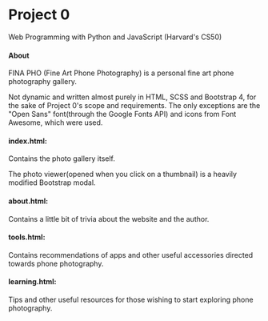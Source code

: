 # Project 0

Web Programming with Python and JavaScript (Harvard's CS50)

#### About
FINA PHO (Fine Art Phone Photography) is a personal fine art phone photography gallery.

Not dynamic and written almost purely in HTML, SCSS and Bootstrap 4, for the sake of Project 0's scope and requirements. The only exceptions are the "Open Sans" font(through the Google Fonts API) and icons from Font Awesome, which were used.

#### index.html:
Contains the photo gallery itself.

The photo viewer(opened when you click on a thumbnail) is a heavily modified Bootstrap modal.

#### about.html:
Contains a little bit of trivia about the website and the author.

#### tools.html:
Contains recommendations of apps and other useful accessories directed towards phone photography.

#### learning.html:
Tips and other useful resources for those wishing to start exploring phone photography.
